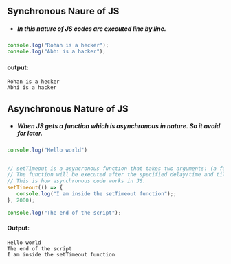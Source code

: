 ## Synchronous Naure of JS
- ##### In this nature of JS codes are executed line by line.
```js
console.log("Rohan is a hecker");
console.log("Abhi is a hacker");
```
#### output:
```
Rohan is a hecker
Abhi is a hacker
```

## Asynchronous Nature of JS
- ##### When JS gets a function which is asynchronous in nature. So it avoid for later.
  
```js
console.log("Hello world")


// setTimeout is a asyncronous function that takes two arguments: (a function to execute) and (a delay in milliseconds)
// The function will be executed after the specified delay/time and till then the rest of the code will be executed.
// This is how asynchronous code works in JS.
setTimeout(() => {
   console.log("I am inside the setTimeout function");;
}, 2000);

console.log("The end of the script");
```

#### Output:
```
Hello world
The end of the script
I am inside the setTimeout function
```
